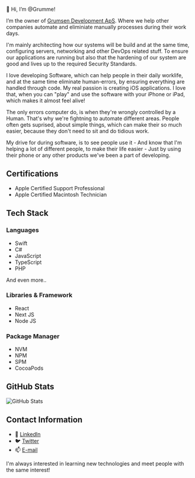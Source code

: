 👋 Hi, I’m @Grumme!

I’m the owner of <a href="https://github.com/orgs/Grumsen-Development-ApS/">Grumsen Development ApS</a>.
Where we help other companies automate and eliminiate manually processes during their work days.

I'm mainly architecting how our systems will be build and at the same time, configuring servers, networking and other DevOps related stuff. To ensure our applications are running but also that the hardening of our system are good and lives up to the required Security Standards.

I love developing Software, which can help people in their daily worklife, and at the same time eliminate human-errors, by ensuring everything are handled through code. My real passion is creating iOS applications. I love that, when you can "play" and use the software with your iPhone or iPad, which makes it almost feel alive!

The only errors computer do, is when they're wrongly controlled by a Human. That's why we're fightning to automate different areas. People often gets suprised, about simple things, which can make their so much easier, because they don't need to sit and do tidious work.

My drive for during software, is to see people use it - And know that I'm helping a lot of different people, to make their life easier - Just by using their phone or any other products we've been a part of developing.
  
## Certifications
- Apple Certified Support Professional
- Apple Certified Macintosh Technician

## Tech Stack

### Languages
- Swift
- C#
- JavaScript
- TypeScript
- PHP

And even more..

### Libraries & Framework
- React
- Next JS
- Node JS

### Package Manager
- NVM
- NPM
- SPM
- CocoaPods

## GitHub Stats
<p><img src="https://github-readme-stats.vercel.app/api?username=grumme&amp;show_icons=true" alt="GitHub Stats"></p>

## Contact Information
- 👥 <a href="https://www.linkedin.com/in/jakobgrumsen/" target="_blank">LinkedIn</a>
- 🐦 <a href="https://twitter.com/JGrumsen" target="_blank">Twitter</a>
- 📫 <a href="mailto:jakob@grumsendev.com">E-mail</a>

I'm always interested in learning new technologies and meet people with the same interest!


